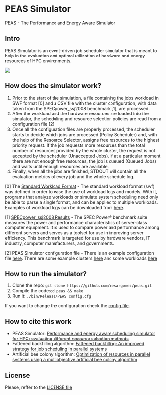 # PEAS Simulator
PEAS - The Performance and Energy Aware Simulator

## Intro
PEAS Simulator is an event-driven job scheduler simulator that is meant to help in the evaluation and optimal utilization of hardware and energy resources of HPC environments.

<img src="https://ars.els-cdn.com/content/image/1-s2.0-S0743731516300788-gr2.jpg">

## How does the simulator work?
1. Prior to the start of the simulation, a file containing the jobs workload in SWF format [0] and a CSV file with the cluster configuration, with data taken from the SPECpower_ssj2008 benchmark [1], are processed.
2. After the workload and the hardware resources are loaded into the simulator, the scheduling and resource selection policies are read from a configuration file [2].
3. Once all the configuration files are properly processed, the scheduler starts to decide which jobs are processed (Policy Scheduler) and, with the help of the Resource Selector, assigns free resources to the highest priority request. If the job requests more resources than the total number of resources provided by the whole cluster, the request is not accepted by the scheduler (Unaccepted Jobs). If at a particular moment there are not enough free resources, the job is queued (Queued Jobs) and waits until enough resources are available.
4. Finally, when all the jobs are finished, STDOUT will contain all the evaluation metrics of every job and the whole schedule log.

[0] The [Standard Workload Format](http://www.cs.huji.ac.il/labs/parallel/workload/swf.html) - The standard workload format (swf) was defined in order to ease the use of workload logs and models. With it, programs that analyze workloads or simulate system scheduling need only be able to parse a single format, and can be applied to multiple workloads. Examples of workload logs can be downloaded from [here](http://www.cs.huji.ac.il/labs/parallel/workload/logs.html).

[1] [SPECpower_ssj2008 Results](https://www.spec.org/power_ssj2008/results/) - The SPEC Power® benchmark suite measures the power and performance characteristics of server-class computer equipment. It is used to compare power and performance among different servers and serves as a toolset for use in improving server efficiency. This benchmark is targeted for use by hardware vendors, IT industry, computer manufacturers, and governments.

[2] PEAS Simulator configuration file - There is an example configuration file [here](https://github.com/cesargomez/peas/blob/master/config.cfg). There are some example clusters [here](https://github.com/cesargomez/peas/tree/master/Clusters) and some workloads [here](https://github.com/cesargomez/peas/tree/master/Workloads)

## How to run the simulator?
1. Clone the repo: ```git clone https://github.com/cesargomez/peas.git```
2. Compile the code:```cd peas && make```
3. Run it: ```./bin/Release/PEAS config.cfg```

If you want to change the configuration check the [config file](https://github.com/cesargomez/peas/blob/master/config.cfg).

## How to cite this work
* PEAS Simulator: [Performance and energy aware scheduling simulator for HPC: evaluating different resource selection methods](https://onlinelibrary.wiley.com/doi/10.1002/cpe.3607)
* Fattened backfilling algorithm: [Fattened backfilling: An improved strategy for job scheduling in parallel systems](https://www.sciencedirect.com/science/article/pii/S0743731516300788)
* Artificial bee colony algorithm: [Optimization of resources in parallel systems using a multiobjective artificial bee colony algorithm](https://link.springer.com/article/10.1007/s11227-018-2407-5)

## License
Please, reffer to the [LICENSE file](https://github.com/cesargomez/peas/blob/master/LICENSE)
